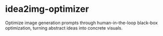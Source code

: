 # idea2img-optimizer
Optimize image generation prompts through human-in-the-loop black-box optimization, turning abstract ideas into concrete visuals.
